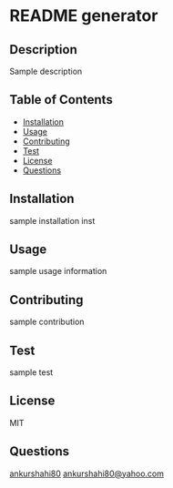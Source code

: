 # README generator
  
  ## Description
  Sample description

  ## Table of Contents
  * [Installation](#installation)
  * [Usage](#usage)
  * [Contributing](#contributing)
  * [Test](#test)
  * [License](#license)
  * [Questions](#questions)

  
  ## Installation
  sample installation inst

  ## Usage
  sample usage information
  
  ## Contributing
  sample contribution
  
  ## Test
  sample test
  
  ## License
  MIT
  
  ## Questions
  [ankurshahi80](https://github.com/ankurshahi80)
  ankurshahi80@yahoo.com
